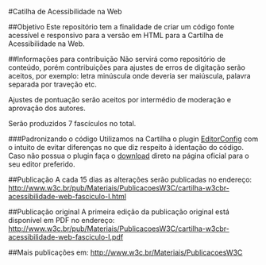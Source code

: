 #Catilha de Acessibilidade na Web

##Objetivo
Este repositório tem a finalidade de criar um código fonte acessível e responsivo para a versão em HTML para a Cartilha de Acessibilidade na Web.

##Informações para contribuição
Não servirá como repositório de conteúdo, porém contribuições para ajustes de erros de digitação serão aceitos, por exemplo: letra minúscula onde deveria ser maiúscula, palavra separada por traveção etc.

Ajustes de pontuação serão aceitos por intermédio de moderação e aprovação dos autores.

Serão produzidos 7 fascículos no total.

###Padronizando o código
Utilizamos na Cartilha o plugin [EditorConfig](http://editorconfig.org/) com o intuito de evitar diferenças no que diz respeito à identação do código.
Caso não possua o plugin faça o [download](http://editorconfig.org/#download) direto na página oficial para o seu editor preferido.

##Publicação
A cada 15 dias as alterações serão publicadas no endereço: 
http://www.w3c.br/pub/Materiais/PublicacoesW3C/cartilha-w3cbr-acessibilidade-web-fasciculo-I.html

##Publicação original
A primeira edição da publicação original está disponível em PDF no endereço:
http://www.w3c.br/pub/Materiais/PublicacoesW3C/cartilha-w3cbr-acessibilidade-web-fasciculo-I.pdf

##Mais publicações em: 
http://www.w3c.br/Materiais/PublicacoesW3C


